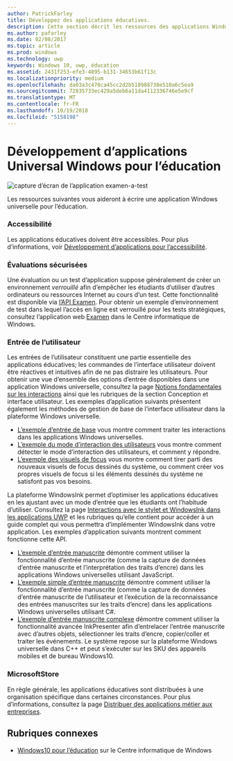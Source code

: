 ```yaml
---
author: PatrickFarley
title: Développez des applications éducatives.
description: Cette section décrit les ressources des applications Windows universelles à votre disposition pour l’écriture d’applications éducatives pour la plateforme Windows10.
ms.author: pafarley
ms.date: 02/08/2017
ms.topic: article
ms.prod: windows
ms.technology: uwp
keywords: Windows 10, uwp, éducation
ms.assetid: 2431f253-efe3-4895-b131-34653b61f13c
ms.localizationpriority: medium
ms.openlocfilehash: da03a3c478ca45cc2d2b518988738e510a6c5ea9
ms.sourcegitcommit: 72835733ec429a5deb6a11da4112336746e5e9cf
ms.translationtype: MT
ms.contentlocale: fr-FR
ms.lasthandoff: 10/19/2018
ms.locfileid: "5158198"
---
```

# <a name="develop-universal-windows-apps-for-education"></a>Développement d’applications Universal Windows pour l’éducation
![capture d’écran de l’application examen-a-test](images/take-a-test-screen-small.png)

Les ressources suivantes vous aideront à écrire une application Windows universelle pour l’éducation.

### <a name="accessibility"></a>Accessibilité
Les applications éducatives doivent être accessibles. Pour plus d’informations, voir [Développement d’applications pour l’accessibilité](https://developer.microsoft.com/windows/accessible-apps).


### <a name="secure-assessments"></a>Évaluations sécurisées
Une évaluation ou un test d’application suppose généralement de créer un environnement *verrouillé* afin d’empêcher les étudiants d’utiliser d’autres ordinateurs ou ressources Internet au cours d’un test. Cette fonctionnalité est disponible via [l’API Examen](take-a-test-api.md). Pour obtenir un exemple d’environnement de test dans lequel l’accès en ligne est verrouillé pour les tests stratégiques, consultez l’application web [Examen](https://technet.microsoft.com/edu/windows/take-tests-in-windows-10) dans le Centre informatique de Windows.

### <a name="user-input"></a>Entrée de l’utilisateur
Les entrées de l’utilisateur constituent une partie essentielle des applications éducatives; les commandes de l’interface utilisateur doivent être réactives et intuitives afin de ne pas distraire les utilisateurs. Pour obtenir une vue d’ensemble des options d’entrée disponibles dans une application Windows universelle, consultez la page [Notions fondamentales sur les interactions](https://docs.microsoft.com/windows/uwp/design/input/input-primer) ainsi que les rubriques de la section Conception et interface utilisateur. Les exemples d’application suivants présentent également les méthodes de gestion de base de l’interface utilisateur dans la plateforme Windows universelle.
- [L’exemple d’entrée de base](https://github.com/Microsoft/Windows-universal-samples/tree/master/Samples/BasicInput) vous montre comment traiter les interactions dans les applications Windows universelles.
- [L’exemple du mode d’interaction des utilisateurs](https://github.com/Microsoft/Windows-universal-samples/tree/master/Samples/UserInteractionMode) vous montre comment détecter le mode d’interaction des utilisateurs, et comment y répondre.
- [L’exemple des visuels de focus](https://github.com/Microsoft/Windows-universal-samples/tree/master/Samples/XamlFocusVisuals) vous montre comment tirer parti des nouveaux visuels de focus dessinés du système, ou comment créer vos propres visuels de focus si les éléments dessinés du système ne satisfont pas vos besoins.

La plateforme WindowsInk permet d’optimiser les applications éducatives en les ajustant avec un mode d’entrée que les étudiants ont l’habitude d’utiliser. Consultez la page [Interactions avec le stylet et WindowsInk dans les applications UWP](https://docs.microsoft.com/windows/uwp/design/input/pen-and-stylus-interactions) et les rubriques qu’elle contient pour accéder à un guide complet qui vous permettra d’implémenter WindowsInk dans votre application. Les exemples d’application suivants montrent comment fonctionne cette API.
- [L’exemple d’entrée manuscrite](https://github.com/Microsoft/Windows-universal-samples/tree/master/Samples/Ink) démontre comment utiliser la fonctionnalité d’entrée manuscrite (comme la capture de données d’entrée manuscrite et l’interprétation des traits d’encre) dans les applications Windows universelles utilisant JavaScript.
- [L’exemple simple d’entrée manuscrite](https://github.com/Microsoft/Windows-universal-samples/tree/master/Samples/SimpleInk) démontre comment utiliser la fonctionnalité d’entrée manuscrite (comme la capture de données d’entrée manuscrite de l’utilisateur et l’exécution de la reconnaissance des entrées manuscrites sur les traits d’encre) dans les applications Windows universelles utilisant C#.
- [L’exemple d’entrée manuscrite complexe](https://github.com/Microsoft/Windows-universal-samples/tree/master/Samples/ComplexInk) démontre comment utiliser la fonctionnalité avancée InkPresenter afin d’entrelacer l’entrée manuscrite avec d’autres objets, sélectionner les traits d’encre, copier/coller et traiter les événements. Le système repose sur la plateforme Windows universelle dans C++ et peut s’exécuter sur les SKU des appareils mobiles et de bureau Windows10.


### <a name="microsoft-store"></a>MicrosoftStore
En règle générale, les applications éducatives sont distribuées à une organisation spécifique dans certaines circonstances. Pour plus d’informations, consultez la page [Distribuer des applications métier aux entreprises](https://msdn.microsoft.com/windows/uwp/publish/distribute-lob-apps-to-enterprises).

## <a name="related-topics"></a>Rubriques connexes
- [Windows10 pour l’éducation](https://technet.microsoft.com/edu/windows/index) sur le Centre informatique de Windows
